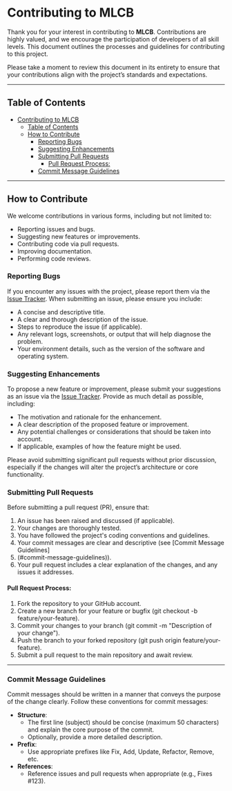 # Contributing to MLCB

Thank you for your interest in contributing to **MLCB**. Contributions are highly valued, and we encourage the participation of developers of all skill levels. This document outlines the processes and guidelines for contributing to this project.

Please take a moment to review this document in its entirety to ensure that your contributions align with the project’s standards and expectations.

---

## Table of Contents
- [Contributing to MLCB](#contributing-to-mlcb)
  - [Table of Contents](#table-of-contents)
  - [How to Contribute](#how-to-contribute)
    - [Reporting Bugs](#reporting-bugs)
    - [Suggesting Enhancements](#suggesting-enhancements)
    - [Submitting Pull Requests](#submitting-pull-requests)
      - [Pull Request Process:](#pull-request-process)
    - [Commit Message Guidelines](#commit-message-guidelines)

---

## How to Contribute

We welcome contributions in various forms, including but not limited to:
- Reporting issues and bugs.
- Suggesting new features or improvements.
- Contributing code via pull requests.
- Improving documentation.
- Performing code reviews.

### Reporting Bugs

If you encounter any issues with the project, please report them via the [Issue Tracker](https://github.com/mbry24/MLCB/issues). When submitting an issue, please ensure you include:
- A concise and descriptive title.
- A clear and thorough description of the issue.
- Steps to reproduce the issue (if applicable).
- Any relevant logs, screenshots, or output that will help diagnose the problem.
- Your environment details, such as the version of the software and operating system.

### Suggesting Enhancements

To propose a new feature or improvement, please submit your suggestions as an issue via the [Issue Tracker](https://github.com/mbry24/MLCB/issues). Provide as much detail as possible, including:
- The motivation and rationale for the enhancement.
- A clear description of the proposed feature or improvement.
- Any potential challenges or considerations that should be taken into account.
- If applicable, examples of how the feature might be used.

Please avoid submitting significant pull requests without prior discussion, especially if the changes will alter the project’s architecture or core functionality.

### Submitting Pull Requests

Before submitting a pull request (PR), ensure that:
1. An issue has been raised and discussed (if applicable).
2. Your changes are thoroughly tested.
3. You have followed the project's coding conventions and guidelines.
4. Your commit messages are clear and descriptive (see [Commit Message Guidelines]
5. (#commit-message-guidelines)).
6. Your pull request includes a clear explanation of the changes, and any issues it addresses.

#### Pull Request Process:
1. Fork the repository to your GitHub account.
2. Create a new branch for your feature or bugfix (git checkout -b feature/your-feature).
3. Commit your changes to your branch (git commit -m "Description of your change").
4. Push the branch to your forked repository (git push origin feature/your-feature).
5. Submit a pull request to the main repository and await review.

---

### Commit Message Guidelines

Commit messages should be written in a manner that conveys the purpose of the change clearly. Follow these conventions for commit messages:
- **Structure**:
  - The first line (subject) should be concise (maximum 50 characters) and explain the core purpose of the commit.
  - Optionally, provide a more detailed description.
- **Prefix**:
  - Use appropriate prefixes like Fix, Add, Update, Refactor, Remove, etc.
- **References**:
  - Reference issues and pull requests when appropriate (e.g., Fixes #123).